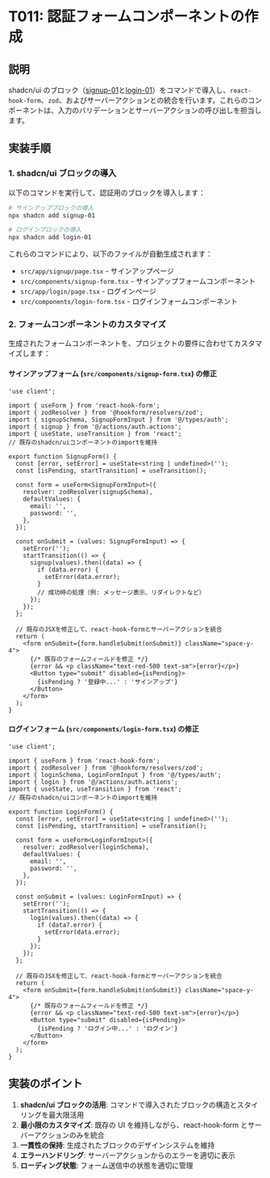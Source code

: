 # T011: 認証フォームコンポーネントの作成

## 説明

shadcn/ui のブロック（[signup-01](https://ui.shadcn.com/blocks/signup#signup-01)と[login-01](https://ui.shadcn.com/blocks/login#login-01)）をコマンドで導入し、`react-hook-form`、`zod`、およびサーバーアクションとの統合を行います。これらのコンポーネントは、入力のバリデーションとサーバーアクションの呼び出しを担当します。

## 実装手順

### 1. shadcn/ui ブロックの導入

以下のコマンドを実行して、認証用のブロックを導入します：

```bash
# サインアップブロックの導入
npx shadcn add signup-01

# ログインブロックの導入
npx shadcn add login-01
```

これらのコマンドにより、以下のファイルが自動生成されます：

- `src/app/signup/page.tsx` - サインアップページ
- `src/components/signup-form.tsx` - サインアップフォームコンポーネント
- `src/app/login/page.tsx` - ログインページ
- `src/components/login-form.tsx` - ログインフォームコンポーネント

### 2. フォームコンポーネントのカスタマイズ

生成されたフォームコンポーネントを、プロジェクトの要件に合わせてカスタマイズします：

#### サインアップフォーム (`src/components/signup-form.tsx`) の修正

```typescript:src/components/signup-form.tsx
'use client';

import { useForm } from 'react-hook-form';
import { zodResolver } from '@hookform/resolvers/zod';
import { signupSchema, SignupFormInput } from '@/types/auth';
import { signup } from '@/actions/auth.actions';
import { useState, useTransition } from 'react';
// 既存のshadcn/uiコンポーネントのimportを維持

export function SignupForm() {
  const [error, setError] = useState<string | undefined>('');
  const [isPending, startTransition] = useTransition();

  const form = useForm<SignupFormInput>({
    resolver: zodResolver(signupSchema),
    defaultValues: {
      email: '',
      password: '',
    },
  });

  const onSubmit = (values: SignupFormInput) => {
    setError('');
    startTransition(() => {
      signup(values).then((data) => {
        if (data.error) {
          setError(data.error);
        }
        // 成功時の処理（例: メッセージ表示、リダイレクトなど）
      });
    });
  };

  // 既存のJSXを修正して、react-hook-formとサーバーアクションを統合
  return (
    <form onSubmit={form.handleSubmit(onSubmit)} className="space-y-4">
      {/* 既存のフォームフィールドを修正 */}
      {error && <p className="text-red-500 text-sm">{error}</p>}
      <Button type="submit" disabled={isPending}>
        {isPending ? '登録中...' : 'サインアップ'}
      </Button>
    </form>
  );
}
```

#### ログインフォーム (`src/components/login-form.tsx`) の修正

```typescript:src/components/login-form.tsx
'use client';

import { useForm } from 'react-hook-form';
import { zodResolver } from '@hookform/resolvers/zod';
import { loginSchema, LoginFormInput } from '@/types/auth';
import { login } from '@/actions/auth.actions';
import { useState, useTransition } from 'react';
// 既存のshadcn/uiコンポーネントのimportを維持

export function LoginForm() {
  const [error, setError] = useState<string | undefined>('');
  const [isPending, startTransition] = useTransition();

  const form = useForm<LoginFormInput>({
    resolver: zodResolver(loginSchema),
    defaultValues: {
      email: '',
      password: '',
    },
  });

  const onSubmit = (values: LoginFormInput) => {
    setError('');
    startTransition(() => {
      login(values).then((data) => {
        if (data?.error) {
          setError(data.error);
        }
      });
    });
  };

  // 既存のJSXを修正して、react-hook-formとサーバーアクションを統合
  return (
    <form onSubmit={form.handleSubmit(onSubmit)} className="space-y-4">
      {/* 既存のフォームフィールドを修正 */}
      {error && <p className="text-red-500 text-sm">{error}</p>}
      <Button type="submit" disabled={isPending}>
        {isPending ? 'ログイン中...' : 'ログイン'}
      </Button>
    </form>
  );
}
```

## 実装のポイント

1. **shadcn/ui ブロックの活用**: コマンドで導入されたブロックの構造とスタイリングを最大限活用
2. **最小限のカスタマイズ**: 既存の UI を維持しながら、react-hook-form とサーバーアクションのみを統合
3. **一貫性の保持**: 生成されたブロックのデザインシステムを維持
4. **エラーハンドリング**: サーバーアクションからのエラーを適切に表示
5. **ローディング状態**: フォーム送信中の状態を適切に管理
